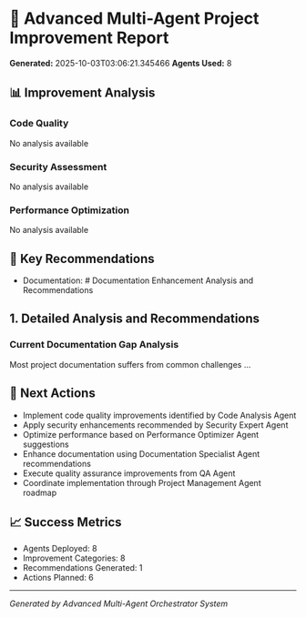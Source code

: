 
# 🤖 Advanced Multi-Agent Project Improvement Report

**Generated:** 2025-10-03T03:06:21.345466
**Agents Used:** 8

## 📊 Improvement Analysis

### Code Quality
No analysis available

### Security Assessment
No analysis available

### Performance Optimization
No analysis available

## 🎯 Key Recommendations
- Documentation: # Documentation Enhancement Analysis and Recommendations

## 1. Detailed Analysis and Recommendations

### Current Documentation Gap Analysis
Most project documentation suffers from common challenges ...

## 🚀 Next Actions
- Implement code quality improvements identified by Code Analysis Agent
- Apply security enhancements recommended by Security Expert Agent
- Optimize performance based on Performance Optimizer Agent suggestions
- Enhance documentation using Documentation Specialist Agent recommendations
- Execute quality assurance improvements from QA Agent
- Coordinate implementation through Project Management Agent roadmap

## 📈 Success Metrics
- Agents Deployed: 8
- Improvement Categories: 8
- Recommendations Generated: 1
- Actions Planned: 6

---
*Generated by Advanced Multi-Agent Orchestrator System*
        